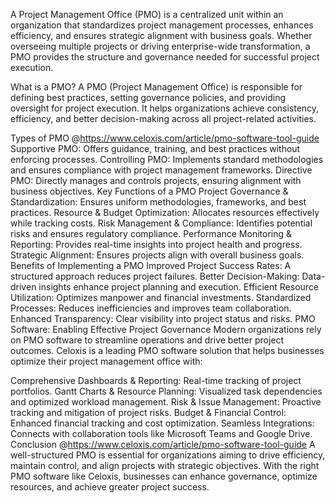 A Project Management Office (PMO) is a centralized unit within an organization that standardizes project management processes, enhances efficiency, and ensures strategic alignment with business goals. Whether overseeing multiple projects or driving enterprise-wide transformation, a PMO provides the structure and governance needed for successful project execution.

What is a PMO?
A PMO (Project Management Office) is responsible for defining best practices, setting governance policies, and providing oversight for project execution. It helps organizations achieve consistency, efficiency, and better decision-making across all project-related activities.

Types of PMO @https://www.celoxis.com/article/pmo-software-tool-guide
Supportive PMO: Offers guidance, training, and best practices without enforcing processes.
Controlling PMO: Implements standard methodologies and ensures compliance with project management frameworks.
Directive PMO: Directly manages and controls projects, ensuring alignment with business objectives.
Key Functions of a PMO
Project Governance & Standardization: Ensures uniform methodologies, frameworks, and best practices.
Resource & Budget Optimization: Allocates resources effectively while tracking costs.
Risk Management & Compliance: Identifies potential risks and ensures regulatory compliance.
Performance Monitoring & Reporting: Provides real-time insights into project health and progress.
Strategic Alignment: Ensures projects align with overall business goals.
Benefits of Implementing a PMO
Improved Project Success Rates: A structured approach reduces project failures.
Better Decision-Making: Data-driven insights enhance project planning and execution.
Efficient Resource Utilization: Optimizes manpower and financial investments.
Standardized Processes: Reduces inefficiencies and improves team collaboration.
Enhanced Transparency: Clear visibility into project status and risks.
PMO Software: Enabling Effective Project Governance
Modern organizations rely on PMO software to streamline operations and drive better project outcomes. Celoxis is a leading PMO software solution that helps businesses optimize their project management office with:

Comprehensive Dashboards & Reporting: Real-time tracking of project portfolios.
Gantt Charts & Resource Planning: Visualized task dependencies and optimized workload management.
Risk & Issue Management: Proactive tracking and mitigation of project risks.
Budget & Financial Control: Enhanced financial tracking and cost optimization.
Seamless Integrations: Connects with collaboration tools like Microsoft Teams and Google Drive.
Conclusion @https://www.celoxis.com/article/pmo-software-tool-guide
A well-structured PMO is essential for organizations aiming to drive efficiency, maintain control, and align projects with strategic objectives. With the right PMO software like Celoxis, businesses can enhance governance, optimize resources, and achieve greater project success.

